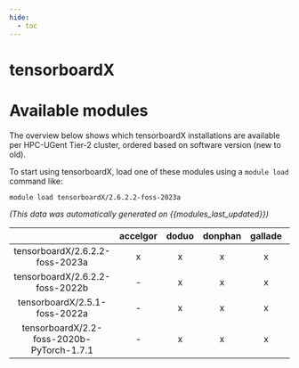 ```yaml
---
hide:
  - toc
---
```


tensorboardX
============

# Available modules


The overview below shows which tensorboardX installations are available per HPC-UGent Tier-2 cluster, ordered based on software version (new to old).

To start using tensorboardX, load one of these modules using a `module load` command like:

```shell
module load tensorboardX/2.6.2.2-foss-2023a
```

*(This data was automatically generated on {{modules_last_updated}})*  

| |accelgor|doduo|donphan|gallade|joltik|shinx|skitty|
| :---: | :---: | :---: | :---: | :---: | :---: | :---: | :---: |
|tensorboardX/2.6.2.2-foss-2023a|x|x|x|x|x|x|x|
|tensorboardX/2.6.2.2-foss-2022b|-|x|x|x|-|-|-|
|tensorboardX/2.5.1-foss-2022a|-|x|x|x|-|x|-|
|tensorboardX/2.2-foss-2020b-PyTorch-1.7.1|-|x|x|x|-|-|-|
